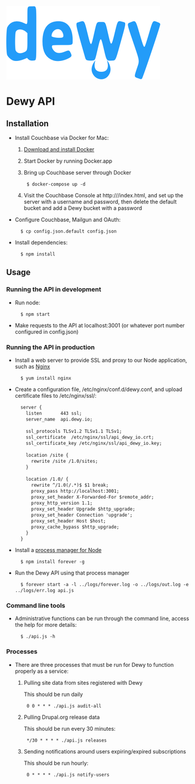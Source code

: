 ![Dewy](dewy.png "Dewy")

# Dewy API

## Installation

* Install Couchbase via Docker for Mac:

	1. [Download and install Docker](https://docs.docker.com/docker-for-mac/)
	2. Start Docker by running Docker.app
	3. Bring up Couchbase server through Docker
	
			$ docker-compose up -d

	4. Visit the Couchbase Console at http://<docker-machine-ip>/index.html, and set up the server with a username and password, then delete the default bucket and add a Dewy bucket with a password

* Configure Couchbase, Mailgun and OAuth:

        $ cp config.json.default config.json

* Install dependencies:

		$ npm install

## Usage

### Running the API in development

* Run node:

		$ npm start

* Make requests to the API at localhost:3001 (or whatever port number configured in config.json)

### Running the API in production

* Install a web server to provide SSL and proxy to our Node application, such as [Nginx](http://nginx.org)

		$ yum install nginx

* Create a configuration file, /etc/nginx/conf.d/dewy.conf, and upload certificate files to /etc/nginx/ssl/:

		server {
		  listen       443 ssl;
		  server_name  api.dewy.io;

		  ssl_protocols TLSv1.2 TLSv1.1 TLSv1;
		  ssl_certificate  /etc/nginx/ssl/api_dewy_io.crt;
		  ssl_certificate_key /etc/nginx/ssl/api_dewy_io.key;

		  location /site {
		    rewrite /site /1.0/sites;
		  }

		  location /1.0/ {
		    rewrite ^/1.0(/.*)$ $1 break;
		    proxy_pass http://localhost:3001;
		    proxy_set_header X-Forwarded-For $remote_addr;
		    proxy_http_version 1.1;
		    proxy_set_header Upgrade $http_upgrade;
		    proxy_set_header Connection 'upgrade';
		    proxy_set_header Host $host;
		    proxy_cache_bypass $http_upgrade;
		  }
		}

* Install a [process manager for Node](http://expressjs.com/en/advanced/pm.html)

		$ npm install forever -g

* Run the Dewy API using that process manager

		$ forever start -a -l ../logs/forever.log -o ../logs/out.log -e ../logs/err.log api.js

### Command line tools

* Administrative functions can be run through the command line, access the help for more details:

		$ ./api.js -h

### Processes

* There are three processes that must be run for Dewy to function properly as a service:

	1. Pulling site data from sites registered with Dewy
	
		This should be run daily
		
			0 0 * * * ./api.js audit-all
	
	2. Pulling Drupal.org release data
	
		This should be run every 30 minutes:
		
			*/30 * * * * ./api.js releases
	
	3. Sending notifications around users expiring/expired subscriptions
	
		This should be run hourly:
		
			0 * * * * ./api.js notify-users
